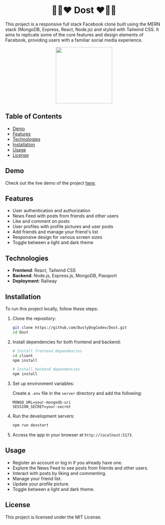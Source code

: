 <h1 align='center'>🤝👋❤️ Dost ❤️👋🤝</h1>

This project is a responsive full stack Facebook clone built using the MERN stack (MongoDB, Express, React, Node.js) and styled with Tailwind CSS. It aims to replicate some of the core features and design elements of Facebook, providing users with a familiar social media experience.

<div align='center'>
    <img 
        src='https://media.giphy.com/media/WDn21GO1KmpNK/giphy.gif'
        height='180'
    >
</div>

## Table of Contents

- [Demo](#demo)
- [Features](#features)
- [Technologies](#technologies)
- [Installation](#installation)
- [Usage](#usage)
- [License](#license)

## Demo

Check out the live demo of the project [here](https://dost-production.up.railway.app/).

## Features

- User authentication and authorization
- News Feed with posts from friends and other users
- Like and comment on posts
- User profiles with profile pictures and user posts
- Add friends and manage your friend's list
- Responsive design for various screen sizes
- Toggle between a light and dark theme

## Technologies

- **Frontend**: React, Tailwind CSS
- **Backend**: Node.js, Express.js, MongoDB, Passport
- **Deployment**: Railway

## Installation

To run this project locally, follow these steps:

1. Clone the repository:

   ```bash
   git clone https://github.com/DustyDogCodex/Dost.git
   cd Dost
   ```

2. Install dependencies for both frontend and backend:

   ```bash
   # Install frontend dependencies
   cd client
   npm install

   # Install backend dependencies
   npm install
   ```

3. Set up environment variables:

   Create a `.env` file in the `server` directory and add the following:

   ```env
   MONGO_URL=your-mongodb-uri
   SESSION_SECRET=your-secret
   ```

4. Run the development servers:

   ```bash
   npm run devstart
   ```

5. Access the app in your browser at `http://localhost:5173`.

## Usage

- Register an account or log in if you already have one.
- Explore the News Feed to see posts from friends and other users.
- Interact with posts by liking and commenting.
- Manage your friend list.
- Update your profile picture.
- Toggle between a light and dark theme.

## License

This project is licensed under the MIT License.